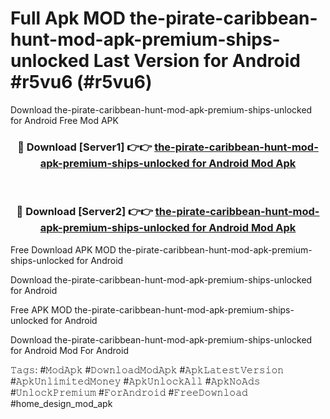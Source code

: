 # Full Apk MOD the-pirate-caribbean-hunt-mod-apk-premium-ships-unlocked Last Version for Android #r5vu6 (#r5vu6)
Download the-pirate-caribbean-hunt-mod-apk-premium-ships-unlocked for Android Free Mod APK

<div align="center">
<h3>🔴 Download [Server1] 👉👉 <a href="https://apps.libra.edu.pl?title=the-pirate-caribbean-hunt-mod-apk-premium-ships-unlocked&ref=18F">the-pirate-caribbean-hunt-mod-apk-premium-ships-unlocked for Android Mod Apk</a></h3><br>

<h3>🔴 Download [Server2] 👉👉 <a href="https://apps.libra.edu.pl?title=the-pirate-caribbean-hunt-mod-apk-premium-ships-unlocked&ref=18F">the-pirate-caribbean-hunt-mod-apk-premium-ships-unlocked for Android Mod Apk</a></h3>
</div>


Free Download APK MOD the-pirate-caribbean-hunt-mod-apk-premium-ships-unlocked for Android

Download the-pirate-caribbean-hunt-mod-apk-premium-ships-unlocked for Android 

Free APK MOD the-pirate-caribbean-hunt-mod-apk-premium-ships-unlocked for Android 

Download the-pirate-caribbean-hunt-mod-apk-premium-ships-unlocked for Android Mod For Android

𝚃𝚊𝚐𝚜: #𝙼𝚘𝚍𝙰𝚙𝚔 #𝙳𝚘𝚠𝚗𝚕𝚘𝚊𝚍𝙼𝚘𝚍𝙰𝚙𝚔 #𝙰𝚙𝚔𝙻𝚊𝚝𝚎𝚜𝚝𝚅𝚎𝚛𝚜𝚒𝚘𝚗 #𝙰𝚙𝚔𝚄𝚗𝚕𝚒𝚖𝚒𝚝𝚎𝚍𝙼𝚘𝚗𝚎𝚢 #𝙰𝚙𝚔𝚄𝚗𝚕𝚘𝚌𝚔𝙰𝚕𝚕 #𝙰𝚙𝚔𝙽𝚘𝙰𝚍𝚜 #𝚄𝚗𝚕𝚘𝚌𝚔𝙿𝚛𝚎𝚖𝚒𝚞𝚖 #𝙵𝚘𝚛𝙰𝚗𝚍𝚛𝚘𝚒𝚍 #𝙵𝚛𝚎𝚎𝙳𝚘𝚠𝚗𝚕𝚘𝚊𝚍 #home_design_mod_apk